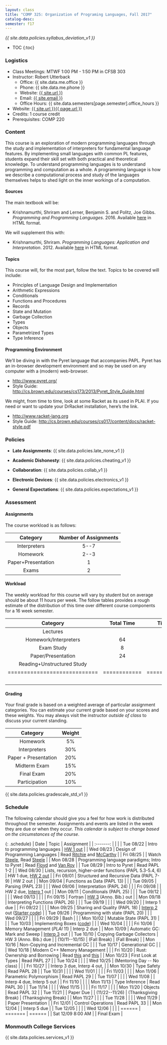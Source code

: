 ```yaml
---
layout: class
title: "COMP 325: Organization of Programing Languages, Fall 2017"
catalog-desc: 
semester: f17
---
```


*{{ site.data.policies.syllabus_deviation_v1 }}*

* TOC
{:toc}

### Logistics

* Class Meetings: MTWF 1:00 PM - 1:50 PM in CFSB 303
* Instructor: Robert Utterback
  * Office: {{ site.data.me.office }}
  * Phone: {{ site.data.me.phone }}
  * Website: <a href="{{ site.url }}">{{ site.url }}</a>
  * Email: <a href="mailto:{{ site.email }}">{{ site.email }}</a>
  * Office Hours: {{ site.data.semesters[page.semester].office_hours }}
* Website: <a href="{{ site.url }}{{ page.url }}">{{ site.url }}{{ page.url }}</a>
* Credits: 1 course credit
* Prerequisites: COMP 220

### Content

This course is an exploration of modern programming languages through
the study and implementation of interpreters for fundamental language
features. By implementing small languages with common PL features,
students expand their skill set with both practical and theoretical
knowledge. To understand programming languages is to understand
programming and computation as a whole. A programming language is how
we describe a computational process and study of the languages
themselves helps to shed light on the inner workings of a computation.

#### Sources

The main textbook will be: 

* Krishnamurthi, Shriram and Lerner, Benjamin S. and Politz, Joe
Gibbs. *Programming and Programming Languages*. 2016. Available
[here](http://papl.cs.brown.edu/2016/) in HTML format.

We will supplement this with:

* Krishnamurthi, Shriram. *Programming Languages: Application and
Interpretation*. 2012. Available
[here](http://cs.brown.edu/courses/cs173/2012/book/) in HTML format.

#### Topics

This course will, for the most part, follow the text. Topics to be covered will include: 

* Principles of Language Design and Implementation
* Arithmetic Expressions
* Conditionals
* Functions and Procedures 
* Records
* State and Mutation
* Garbage Collection
* Types
* Objects
* Parametrized Types 
* Type Inference

#### Programming Environment

We’ll be diving in with the Pyret language that accompanies PAPL. Pyret has an in-browser development environment and so may be used on any computer with a (modern) web-browser.
* http://www.pyret.org/
* Style Guide: http://cs.brown.edu/courses/cs173/2013/Pyret_Style_Guide.html

We might, from time to time, look at some Racket as its used in PLAI. If you need or want to update your
DrRacket installation, here’s the link.
* http://www.racket-lang.org
* Style Guide:
  http://cs.brown.edu/courses/cs017/content/docs/racket-style.pdf

### Policies

* **Late Assignments**: {{ site.data.policies.late_none_v1 }}

* **Academic Dishonesty**: {{ site.data.policies.cheating_v1 }}

* **Collaboration**: {{ site.data.policies.collab_v1 }}

* **Electronic Devices**: {{ site.data.policies.electronics_v1 }}

* **General Expectations**: {{ site.data.policies.expectations_v1 }}

### Assessment

#### Assignments

The course workload is as follows:

| Category           | Number of Assignments |
| :-----:            |             :-------: |
| Interpreters       |                  5--7 |
| Homework           |                  2--3 |
| Paper+Presentation |                     1 |
| Exams              |                     2 |

#### Workload

The weekly workload for this course will vary by student but on
average should be about 11 hours per week. The follow tables
provides a rough estimate of the distribution of this time over
different course components for a 16 week semester.

| Category                     |   Total Time |     Time/week (hours) |
| :-----:                      |    :-------: |   :-----------------: |
| Lectures                     |              |                     3 |
| Homework/Interpreters        |           64 |                     4 |
| Exam Study                   |            8 |                   0.5 |
| Paper/Presentation           |           24 |                   1.5 |
| Reading+Unstructured Study   |              |                     2 |
| ============================ | ============ | ===================== |
|                              |              |                    11 |

#### Grading

Your final grade is based on a weighted average of particular
assignment categories. You can estimate your current grade based on
your scores and these weights. You may always visit the instructor
*outside of class* to discuss your current standing.

| Category             |    Weight |
| :-----:              | :-------: |
| Homework             |        5% |
| Interpreters         |       30% |
| Paper + Presentation |       20% |
| Midterm Exam         |       15% |
| Final Exam           |       20% |
| Participation        |       10% |

{{ site.data.policies.gradescale_std_v1 }}

### Schedule
The following calendar should give you a feel for how work is
distributed throughout the semester. Assignments and events are listed
in the week they are due or when they occur. *This calendar is subject
to change based on the circumstances of the course*.

{: .schedule}
| Date              | Topic                                                      | Assignment                                                          |
| :-------:         |                                                            |                                                                     |
| Tue 08/22         | Intro to programming languages                             | [HW 1 out](hw1.pdf)                                                 |
| Wed 08/23         | Design of Programming Languages                            | Read [Ritchie][2] and [McCarthy][1]                                 |
| Fri 08/25         |                                                            | Watch [Steele][3], Read [Steele](steele.pdf)                        |
| Mon 08/28         | Programming language paradigms; Intro to Pyret             | Read [Floyd][4] and [Van Roy](vanroy.pdf)                           |
| Tue 08/29         | Intro to Pyret                                             | Read PAPL 1-2                                                       |
| Wed 08/30         | Lists, recursion, higher-order functions (PAPL 5.3-5.4, 6) | HW 1 due, [HW 2 out](hw2.pdf)                                       |
| Fri 09/01         | Structured and Recursive Data (PAPL 7-9)                   | HW 2 out                                                            |
| Mon 09/04         | Functions as Data (PAPL 13)                                |                                                                     |
| Tue 09/05         | Parsing (PAPL 23)                                          |                                                                     |
| Wed 09/06         | Interpretation (PAPL 24)                                   |                                                                     |
| Fri 09/08         |                                                            | HW 2 due, [Interp 1](./interp1.pdf) out                             |
| Mon 09/11         | Conditionals (PAPL 25)                                     |                                                                     |
| Tue 09/12         |                                                            |                                                                     |
| Wed 09/13         |                                                            |                                                                     |
| Fri 09/15         | Fortran                                                    | [HW 3](./hw3-paper.pdf) (Anno. Bib.) out                            |
| Mon 09/18         | Interpreting Functions (PAPL 26)                           |                                                                     |
| Tue 09/19         |                                                            |                                                                     |
| Wed 09/20         |                                                            | Interp 1 due                                                        |
| Fri 09/22         |                                                            |                                                                     |
| Mon 09/25         | Sharing and Quality (PAPL 18)                              | [Interp 2](./interp2.pdf) out ([Starter code](./interp2-start.arr)) |
| Tue 09/26         | Programming with state (PAPL 20)                           |                                                                     |
| Wed 09/27         |                                                            |                                                                     |
| Fri 09/29         | Bash                                                       |                                                                     |
| Mon 10/02         | Mutable State (PAPL 31)                                    |                                                                     |
| Tue 10/03         | Implementing Boxes ([code](./ch31-boxes.arr))              |                                                                     |
| Wed 10/04         |                                                            |                                                                     |
| Fri 10/06         | Memory Management (*PLAI* 11)                              | Interp 2 due                                                        |
| Mon 10/09         | Automatic GC: Mark and Sweep                               | [Interp 3](./interp3.pdf) out                                       |
| Tue 10/10         | Copying Garbage Collectors                                 | HW 3 (Anno. Bib.) due                                               |
| (10/11--10/15)    | (Fall Break)                                               | (Fall Break)                                                        |
| Mon 10/16         | Non-Copying and Incremental GC                             |                                                                     |
| Tue 10/17         | Generational GC                                            |                                                                     |
| Wed 10/18         | Modern C++ Memory Management                               |                                                                     |
| Fri 10/20         | Rust: Ownership and Borrowing                              | Read [this][5] and [this][6]                                        |
| Mon 10/23         | First Look at Types                                        | Read PAPL 27                                                        |
| Tue 10/24         |                                                            |                                                                     |
| Wed 10/25         | (Mentoring Day -- No class)                                |                                                                     |
| Fri 10/27         |                                                            | Interp 3 due, Interp 4 out,                                         |
| Mon 10/30         | Type Safety                                                | Read PAPL 28                                                        |
| Tue 10/31         |                                                            |                                                                     |
| Wed 11/01         |                                                            |                                                                     |
| Fri 11/03         |                                                            |                                                                     |
| Mon 11/06         | Parametric Polymorphism                                    | Read PAPL 29                                                        |
| Tue 11/07         |                                                            |                                                                     |
| Wed 11/08         |                                                            | Interp 4 due, Interp 5 out                                          |
| Fri 11/10         |                                                            |                                                                     |
| Mon 11/13         | Type Inference                                             | Read PAPL 30                                                        |
| Tue 11/14         |                                                            |                                                                     |
| Wed 11/15         |                                                            |                                                                     |
| Fri 11/17         |                                                            |                                                                     |
| Mon 11/20         | Objects                                                    | Read PAPL 32                                                        |
| Tue 11/21         |                                                            | Paper Due                                                           |
| (11/22--11/26)    | (Thanksgiving Break)                                       | (Thanksgiving Break)                                                |
| Mon 11/27         |                                                            |                                                                     |
| Tue 11/28         |                                                            |                                                                     |
| Wed 11/29         |                                                            | Paper Presentation                                                  |
| Fri 12/01         | Control Operations                                         | Read PAPL 33                                                        |
| Mon 12/04         |                                                            | Interp 5 due                                                        |
| Tue 12/05         |                                                            |                                                                     |
| Wed 12/06         |                                                            |                                                                     |
| ======            | =======                                                    | ======                                                              |
| Sat 12/09 8:00 AM |                                                            | Final Exam                                                          |

[1]: http://www-formal.stanford.edu/jmc/history/lisp/lisp.html
[2]: https://www.bell-labs.com/usr/dmr/www/chist.html
[3]: https://www.youtube.com/watch?v=_ahvzDzKdB0
[4]: http://dl.acm.org/citation.cfm?id=359140
[5]: http://arthurtw.github.io/2014/11/30/rust-borrow-lifetimes.html
[6]: https://doc.rust-lang.org/book/second-edition/ch04-01-what-is-ownership.html

### Monmouth College Services

{{ site.data.policies.services_v1 }}

<!-- Local Variables: -->
<!-- eval: (orgtbl-mode) -->
<!-- End: -->
